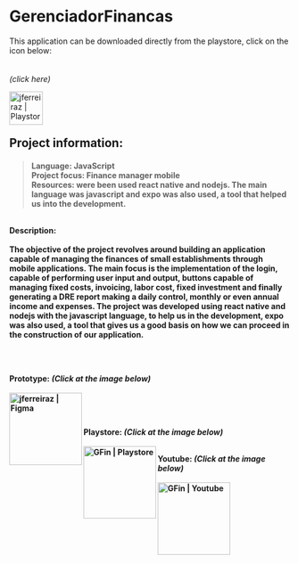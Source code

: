 # GerenciadorFinancas

This application can be downloaded directly from the playstore, click on the icon below:<br><br><br>
_(click here)_

[<img align="left" alt="jferreiraz | Playstore" width="60px" src="https://cdn-icons-png.flaticon.com/512/3128/3128279.png" />][playstore] <br><br><br>

<h2>Project information:</h2>
<h4>
 
>Language: JavaScript <br>
>Project focus: Finance manager mobile<br>
>Resources: were been used react native and nodejs. The main language was javascript and expo was also used, a tool that helped us into the development.

<br>
Description: <br><br>
The objective of the project revolves around building an application capable of managing the finances of small establishments through mobile applications. 
The main focus is the implementation of the login, capable of performing user input and output, buttons capable of managing fixed costs, invoicing, labor cost, fixed investment and finally generating a DRE report making a daily control, monthly or even annual income and expenses.
The project was developed using react native and nodejs with the javascript language, to help us in the development, expo was also used, a tool that gives us a good basis on how we can proceed in the construction of our application.

<br><br>  

Prototype: _(Click at the image below)_ 
<br><br> 
[<img align="left" alt="jferreiraz | Figma" width="130px" src="https://user-images.githubusercontent.com/106937501/197885159-5c03ae66-b51c-4146-b84f-fc7578c4d770.png" />][figma]

<br><br>




Playstore: _(Click at the image below)_ 
<br><br> 
[<img align="left" alt="GFin | Playstore" width="130px" src="https://user-images.githubusercontent.com/106937501/207481939-4b65e3bd-1f78-43c3-9422-def6e04979ea.png" />][playstore]






Youtube: _(Click at the image below)_ 
<br><br> 
[<img align="left" alt="GFin | Youtube" width="130px" src="https://user-images.githubusercontent.com/106937501/207482489-eaa87752-d060-4e21-b480-b4ed8884a52e.png" />][youtube]

 </h4>
 
 
 
 
 
 
 
[figma]: https://www.figma.com/file/wykbMX8h6bLKc4b8am5yn0/Desgine-APP?node-id=0%3A1

[playstore]: https://play.google.com/store/apps/details?id=com.gerenciador.financeiro

[youtube]: https://www.youtube.com/watch?v=6pMfZyNZaOs&t=1s
